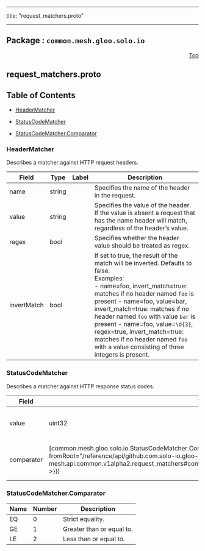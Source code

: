 
---

title: "request_matchers.proto"

---

## Package : `common.mesh.gloo.solo.io`



<a name="top"></a>

<a name="API Reference for request_matchers.proto"></a>
<p align="right"><a href="#top">Top</a></p>

## request_matchers.proto


## Table of Contents
  - [HeaderMatcher](#common.mesh.gloo.solo.io.HeaderMatcher)
  - [StatusCodeMatcher](#common.mesh.gloo.solo.io.StatusCodeMatcher)

  - [StatusCodeMatcher.Comparator](#common.mesh.gloo.solo.io.StatusCodeMatcher.Comparator)






<a name="common.mesh.gloo.solo.io.HeaderMatcher"></a>

### HeaderMatcher
Describes a matcher against HTTP request headers.


| Field | Type | Label | Description |
| ----- | ---- | ----- | ----------- |
| name | string |  | Specifies the name of the header in the request. |
  | value | string |  | Specifies the value of the header. If the value is absent a request that has the name header will match, regardless of the header’s value. |
  | regex | bool |  | Specifies whether the header value should be treated as regex. |
  | invertMatch | bool |  | If set to true, the result of the match will be inverted. Defaults to false.<br>Examples:<br>- name=foo, invert_match=true: matches if no header named `foo` is present - name=foo, value=bar, invert_match=true: matches if no header named `foo` with value `bar` is present - name=foo, value=``\d{3}``, regex=true, invert_match=true: matches if no header named `foo` with a value consisting of three integers is present. |
  





<a name="common.mesh.gloo.solo.io.StatusCodeMatcher"></a>

### StatusCodeMatcher
Describes a matcher against HTTP response status codes.


| Field | Type | Label | Description |
| ----- | ---- | ----- | ----------- |
| value | uint32 |  | The status code value to match against. |
  | comparator | [common.mesh.gloo.solo.io.StatusCodeMatcher.Comparator]({{< versioned_link_path fromRoot="/reference/api/github.com.solo-io.gloo-mesh.api.common.v1alpha2.request_matchers#common.mesh.gloo.solo.io.StatusCodeMatcher.Comparator" >}}) |  | The comparison type used for matching. |
  




 <!-- end messages -->


<a name="common.mesh.gloo.solo.io.StatusCodeMatcher.Comparator"></a>

### StatusCodeMatcher.Comparator


| Name | Number | Description |
| ---- | ------ | ----------- |
| EQ | 0 | Strict equality. |
| GE | 1 | Greater than or equal to. |
| LE | 2 | Less than or equal to. |


 <!-- end enums -->

 <!-- end HasExtensions -->

 <!-- end services -->

